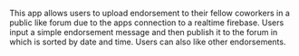 This app allows users to upload endorsement to their fellow coworkers in a public like forum due to the apps connection to a realtime firebase. Users input a simple endorsement message and then publish it to the forum in which is sorted by date and time. Users can also like other endorsements. 
